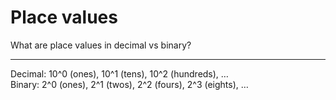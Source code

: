# Place values

What are place values in decimal vs binary?

---

Decimal: 10^0 (ones), 10^1 (tens), 10^2 (hundreds), …  
Binary: 2^0 (ones), 2^1 (twos), 2^2 (fours), 2^3 (eights), …